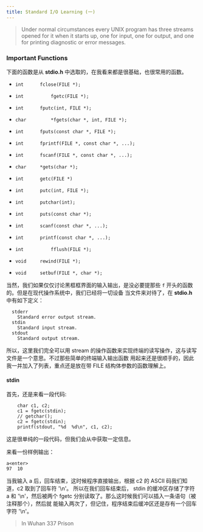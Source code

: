```yaml
---
title: Standard I/O Learning (一)
---
```


> Under  normal circumstances every UNIX program has three streams opened for it when it starts up, one for input, one for output,  and one for printing diagnostic or error messages.

### Important Functions

下面的函数是从 **stdio.h** 中选取的，在我看来都是很基础，也很常用的函数。
  
  * `int      fclose(FILE *);`
  * `int		  fgetc(FILE *);`
  * `int      fputc(int, FILE *);`
  * `char		  *fgets(char *, int, FILE *);`
  * `int      fputs(const char *, FILE *);`
  * `int      fprintf(FILE *, const char *, ...);`
  * `int      fscanf(FILE *, const char *, ...);`
  
  * `char     *gets(char *);`
  * `int      getc(FILE *)`
  * `int      putc(int, FILE *);`
  * `int      putchar(int);`
  * `int      puts(const char *);`
  * `int      scanf(const char *, ...);`
  * `int      printf(const char *, ...);`
  * `int		  fflush(FILE *);`
  * `void     rewind(FILE *);`
  * `void     setbuf(FILE *, char *);`
  
当然，我们如果仅仅讨论黑框框界面的输入输出，是没必要提那些 `f` 开头的函数的。但是在现代操作系统中，我们已经将一切设备
当文件来对待了，在 **stdio.h** 中有如下定义：

	  stderr
	  	Standard error output stream.
	  stdin
	  	Standard input stream.
	  stdout
	  	Standard output stream.

所以，这里我们完全可以用 stream 的操作函数来实现终端的读写操作，这与读写文件是一个意思。不过那些简单的终端输入输出函数
用起来还是很顺手的，因此我一并加入了列表，重点还是放在带 FILE 结构体参数的函数理解上。

#### stdin 

首先，还是来看一段代码:
	
		char c1, c2;
		c1 = fgetc(stdin);
		// getchar();
		c2 = fgetc(stdin);
		printf(stdout, "%d  %d\n", c1, c2);
	
这是很单纯的一段代码，但我们会从中获取一定信息。 

来看一份样例输出：

    a<enter>
    97  10
    
当我输入 a 后，回车结束，这时候程序直接输出，根据 c2 的 ASCII 码我们知道，c2 取到了回车符 '\n'。 所以在我们回车结束后，
stdin 的缓冲区存储了字符 a 和 '\n'，然后被两个 fgetc 分别读取了。那么这时候我们可以插入一条语句（被注释那个），然后就
能输入两次了，但记住，程序结束后缓冲区还是存有一个回车字符 '\n'。

> In Wuhan 337 Prison
